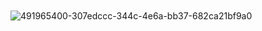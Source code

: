ㅤㅤㅤㅤㅤㅤㅤㅤㅤㅤㅤㅤㅤㅤㅤㅤㅤㅤㅤㅤㅤㅤㅤㅤㅤㅤㅤㅤㅤ ![491965400-307edccc-344c-4e6a-bb37-682ca21bf9a0](https://github.com/user-attachments/assets/d482fa6d-8b94-4e04-8def-0c36a05da128)

